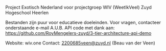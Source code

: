 Project Exotisch Nederland voor projectgroep WIV (WeetIkVeel) Zuyd Hogeschool Heerlen

Bestanden zijn puur voor educatieve doeleinden. Voor vragen, contacteer onderstaande e-mail A.U.B.
API code met dank aan: https://github.com/RoyMengelers-zuyd/3-tier-architecture-api-demo

Website: wiv.one
Contact: 2200685veen@zuyd.nl (Beau van der Veen)
